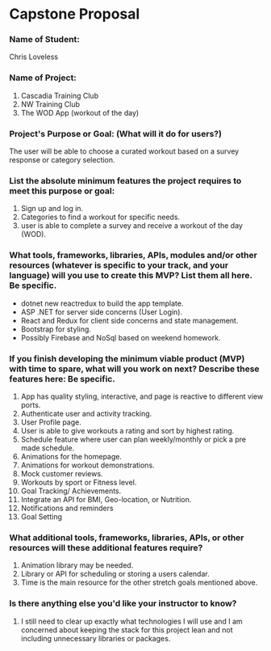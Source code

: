 # Capstone Proposal

### Name of Student:
Chris Loveless

### Name of Project:
  
  1. Cascadia Training Club
  2. NW Training Club
  3. The WOD App (workout of the day)


### Project's Purpose or Goal: (What will it do for users?)
  
The user will be able to choose a curated workout based on a survey response or category selection.

### List the absolute minimum features the project requires to meet this purpose or goal:

  1. Sign up and log in.
  2. Categories to find a workout for specific needs.
  3. user is able to complete a survey and receive a workout of the day (WOD).

### What tools, frameworks, libraries, APIs, modules and/or other resources (whatever is specific to your track, and your language) will you use to create this MVP? List them all here. Be specific.
  
  * dotnet new reactredux to build the app template.
  * ASP .NET for server side concerns (User Login).
  * React and Redux for client side concerns and state management.
  * Bootstrap for styling.
  * Possibly Firebase and NoSql based on weekend homework.

### If you finish developing the minimum viable product (MVP) with time to spare, what will you work on next? Describe these features here: Be specific.

  1. App has quality styling, interactive, and page is reactive to different view ports.
  2. Authenticate user and activity tracking. 
  3. User Profile page.
  4. User is able to give workouts a rating and sort by highest rating.
  5. Schedule feature where user can plan weekly/monthly or pick a pre made schedule.
  6. Animations for the homepage.
  7.  Animations for workout demonstrations.
  8.  Mock customer reviews.
  9.  Workouts by sport or Fitness level. 
  10. Goal Tracking/ Achievements.
  11. Integrate an API for BMI, Geo-location, or Nutrition.
  12. Notifications and reminders
  13. Goal Setting

### What additional tools, frameworks, libraries, APIs, or other resources will these additional features require?

  1. Animation library may be needed.
  2. Library or API for scheduling or storing a users calendar.
  3. Time is the main resource for the other stretch goals mentioned above.

### Is there anything else you'd like your instructor to know?

  1. I still need to clear up exactly what technologies I will use and I am concerned about keeping the stack for this project lean and not including unnecessary libraries or packages.